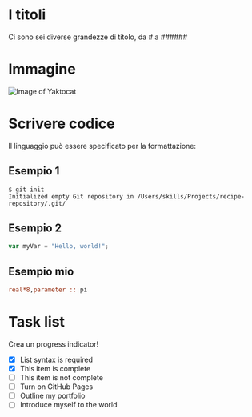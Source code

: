 # I titoli

Ci sono sei diverse grandezze di titolo, da # a ######

# Immagine

![Image of Yaktocat](https://octodex.github.com/images/yaktocat.png)

# Scrivere codice

Il linguaggio può essere specificato per la formattazione:

## Esempio 1

```
$ git init
Initialized empty Git repository in /Users/skills/Projects/recipe-repository/.git/
```

## Esempio 2

```javascript
var myVar = "Hello, world!";
```

## Esempio mio

```fortran
real*8,parameter :: pi
```

# Task list
Crea un progress indicator!
- [x] List syntax is required
- [x] This item is complete
- [ ] This item is not complete
- [ ] Turn on GitHub Pages
- [ ] Outline my portfolio
- [ ] Introduce myself to the world
